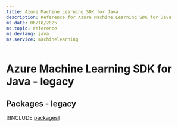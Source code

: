 ```yaml
---
title: Azure Machine Learning SDK for Java
description: Reference for Azure Machine Learning SDK for Java
ms.date: 06/18/2025
ms.topic: reference
ms.devlang: java
ms.service: machinelearning
---
```

# Azure Machine Learning SDK for Java - legacy
## Packages - legacy
[!INCLUDE [packages](machine-learning-index.md)]